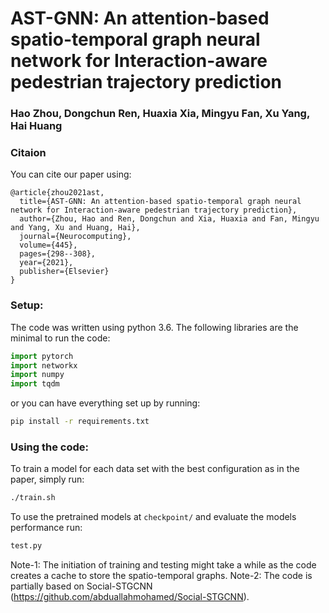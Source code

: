 # AST-GNN: An attention-based spatio-temporal graph neural network for Interaction-aware pedestrian trajectory prediction
### Hao Zhou, Dongchun Ren, Huaxia Xia, Mingyu Fan, Xu Yang, Hai Huang <br />

### Citaion
You can cite our paper using: 
```
@article{zhou2021ast,
  title={AST-GNN: An attention-based spatio-temporal graph neural network for Interaction-aware pedestrian trajectory prediction},
  author={Zhou, Hao and Ren, Dongchun and Xia, Huaxia and Fan, Mingyu and Yang, Xu and Huang, Hai},
  journal={Neurocomputing},
  volume={445},
  pages={298--308},
  year={2021},
  publisher={Elsevier}
}
```

### Setup: 
The code was written using python 3.6. 
The following libraries are the minimal to run the code: 
```python
import pytorch
import networkx
import numpy
import tqdm
```
or you can have everything set up by running: 
```bash
pip install -r requirements.txt
```
### Using the code:
To train a model for each data set with the best configuration as in the paper, simply run:
```bash
./train.sh  
```

To use the pretrained models at `checkpoint/` and evaluate the models performance run:
```bash
test.py
```
Note-1: The initiation of training and testing might take a while as the code creates a cache to store the spatio-temporal graphs.
Note-2: The code is partially based on Social-STGCNN (https://github.com/abduallahmohamed/Social-STGCNN).
